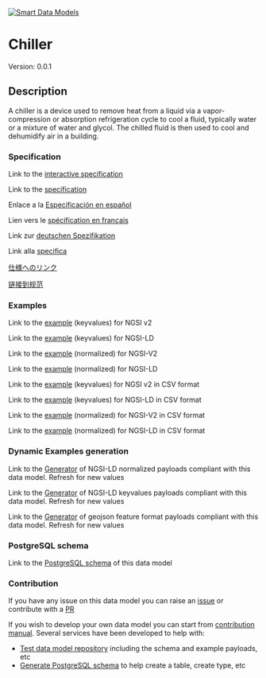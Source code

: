 [![Smart Data Models](https://smartdatamodels.org/wp-content/uploads/2022/01/SmartDataModels_logo.png "Logo")](https://smartdatamodels.org)
# Chiller
Version: 0.0.1

## Description 

A chiller is a device used to remove heat from a liquid via a vapor-compression or absorption refrigeration cycle to cool a fluid, typically water or a mixture of water and glycol. The chilled fluid is then used to cool and dehumidify air in a building.
### Specification

Link to the [interactive specification](https://swagger.lab.fiware.org/?url=https://smart-data-models.github.io/dataModel.S4BLDG/Chiller/swagger.yaml)

Link to the [specification](https://github.com/smart-data-models/dataModel.S4BLDG/blob/master/Chiller/doc/spec.md)

Enlace a la [Especificación en español](https://github.com/smart-data-models/dataModel.S4BLDG/blob/master/Chiller/doc/spec_ES.md)

Lien vers le [spécification en français](https://github.com/smart-data-models/dataModel.S4BLDG/blob/master/Chiller/doc/spec_FR.md)

Link zur [deutschen Spezifikation](https://github.com/smart-data-models/dataModel.S4BLDG/blob/master/Chiller/doc/spec_DE.md)

Link alla [specifica](https://github.com/smart-data-models/dataModel.S4BLDG/blob/master/Chiller/doc/spec_IT.md)

[仕様へのリンク](https://github.com/smart-data-models/dataModel.S4BLDG/blob/master/Chiller/doc/spec_JA.md)

[链接到规范](https://github.com/smart-data-models/dataModel.S4BLDG/blob/master/Chiller/doc/spec_ZH.md)
### Examples

Link to the [example](https://smart-data-models.github.io/dataModel.S4BLDG/Chiller/examples/example.json) (keyvalues) for NGSI v2

Link to the [example](https://smart-data-models.github.io/dataModel.S4BLDG/Chiller/examples/example.jsonld) (keyvalues) for NGSI-LD

Link to the [example](https://smart-data-models.github.io/dataModel.S4BLDG/Chiller/examples/example-normalized.json) (normalized) for NGSI-V2

Link to the [example](https://smart-data-models.github.io/dataModel.S4BLDG/Chiller/examples/example-normalized.jsonld) (normalized) for NGSI-LD

Link to the [example](https://smart-data-models.github.io/dataModel.S4BLDG/Chiller/examples/example.json.csv) (keyvalues) for NGSI v2 in CSV format

Link to the [example](https://smart-data-models.github.io/dataModel.S4BLDG/Chiller/examples/example.jsonld.csv) (keyvalues) for NGSI-LD in CSV format

Link to the [example](https://smart-data-models.github.io/dataModel.S4BLDG/Chiller/examples/example-normalized.json.csv) (normalized) for NGSI-V2 in CSV format

Link to the [example](https://smart-data-models.github.io/dataModel.S4BLDG/Chiller/examples/example-normalized.jsonld.csv) (normalized) for NGSI-LD in CSV format
### Dynamic Examples generation

Link to the [Generator](https://smartdatamodels.org/extra/ngsi-ld_generator.php?schemaUrl=https://raw.githubusercontent.com/smart-data-models/dataModel.S4BLDG/master/Chiller/schema.json&email=info@smartdatamodels.org) of NGSI-LD normalized payloads compliant with this data model. Refresh for new values

Link to the [Generator](https://smartdatamodels.org/extra/ngsi-ld_generator_keyvalues.php?schemaUrl=https://raw.githubusercontent.com/smart-data-models/dataModel.S4BLDG/master/Chiller/schema.json&email=info@smartdatamodels.org) of NGSI-LD keyvalues payloads compliant with this data model. Refresh for new values

Link to the [Generator](https://smartdatamodels.org/extra/geojson_features_generator.php?schemaUrl=https://raw.githubusercontent.com/smart-data-models/dataModel.S4BLDG/master/Chiller/schema.json&email=info@smartdatamodels.org) of geojson feature format payloads compliant with this data model. Refresh for new values
### PostgreSQL schema

Link to the [PostgreSQL schema](https://smart-data-models.github.io/dataModel.S4BLDG/Chiller/schema.sql) of this data model
### Contribution

 If you have any issue on this data model you can raise an [issue](https://github.com/smart-data-models/dataModel.S4BLDG/issues)  or contribute with a [PR](https://github.com/smart-data-models/dataModel.S4BLDG/pulls)

 If you wish to develop your own data model you can start from [contribution manual](https://bit.ly/contribution_manual). Several services have been developed to help with: 
 - [Test data model repository](https://smartdatamodels.org/index.php/data-models-contribution-api/) including the schema and example payloads, etc
 - [Generate PostgreSQL schema](https://smartdatamodels.org/index.php/sql-service/) to help create a table, create type, etc